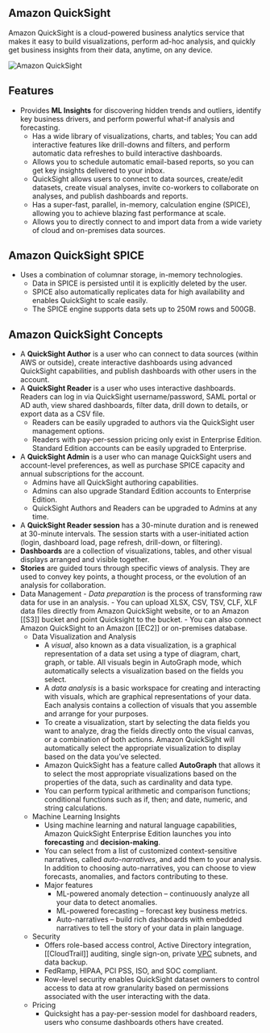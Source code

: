 ## Amazon QuickSight

Amazon QuickSight is a cloud-powered business analytics service that makes it easy to build visualizations, perform ad-hoc analysis, and quickly get business insights from their data, anytime, on any device.

![Amazon QuickSight](https://td-mainsite-cdn.tutorialsdojo.com/wp-content/uploads/2019/05/Amazon-QuickSight.jpg)

## **Features**

- Provides **ML Insights** for discovering hidden trends and outliers, identify key business drivers, and perform powerful what-if analysis and forecasting.
    - Has a wide library of visualizations, charts, and tables; You can add interactive features like drill-downs and filters, and perform automatic data refreshes to build interactive dashboards.
    - Allows you to schedule automatic email-based reports, so you can get key insights delivered to your inbox.
    - QuickSight allows users to connect to data sources, create/edit datasets, create visual analyses, invite co-workers to collaborate on analyses, and publish dashboards and reports.
    - Has a super-fast, parallel, in-memory, calculation engine (SPICE), allowing you to achieve blazing fast performance at scale.
    - Allows you to directly connect to and import data from a wide variety of cloud and on-premises data sources.

## **Amazon QuickSight SPICE**

- Uses a combination of columnar storage, in-memory technologies.
    - Data in SPICE is persisted until it is explicitly deleted by the user.
    - SPICE also automatically replicates data for high availability and enables QuickSight to scale easily.
    - The SPICE engine supports data sets up to 250M rows and 500GB.

## **Amazon QuickSight Concepts**

- A **QuickSight Author** is a user who can connect to data sources (within AWS or outside), create interactive dashboards using advanced QuickSight capabilities, and publish dashboards with other users in the account.
- A **QuickSight Reader** is a user who uses interactive dashboards. Readers can log in via QuickSight username/password, SAML portal or AD auth, view shared dashboards, filter data, drill down to details, or export data as a CSV file.
    - Readers can be easily upgraded to authors via the QuickSight user management options.
    - Readers with pay-per-session pricing only exist in Enterprise Edition. Standard Edition accounts can be easily upgraded to Enterprise.
- A **QuickSight Admin** is a user who can manage QuickSight users and account-level preferences, as well as purchase SPICE capacity and annual subscriptions for the account.
    - Admins have all QuickSight authoring capabilities.
    - Admins can also upgrade Standard Edition accounts to Enterprise Edition.
    - QuickSight Authors and Readers can be upgraded to Admins at any time.
- A **QuickSight Reader session** has a 30-minute duration and is renewed at 30-minute intervals. The session starts with a user-initiated action (login, dashboard load, page refresh, drill-down, or filtering).
- **Dashboards** are a collection of visualizations, tables, and other visual displays arranged and visible together.
- **Stories** are guided tours through specific views of analysis. They are used to convey key points, a thought process, or the evolution of an analysis for collaboration.
- Data Management
        - _Data preparation_ is the process of transforming raw data for use in an analysis.
        - You can upload XLSX, CSV, TSV, CLF, XLF data files directly from Amazon QuickSight website, or to an Amazon [[S3]] bucket and point Quicksight to the bucket.
        - You can also connect Amazon QuickSight to an Amazon [[EC2]] or on-premises database.
    - Data Visualization and Analysis
        - A _visual_, also known as a data visualization, is a graphical representation of a data set using a type of diagram, chart, graph, or table. All visuals begin in AutoGraph mode, which automatically selects a visualization based on the fields you select.
        - A _data analysis_ is a basic workspace for creating and interacting with visuals, which are graphical representations of your data. Each analysis contains a collection of visuals that you assemble and arrange for your purposes.
        - To create a visualization, start by selecting the data fields you want to analyze, drag the fields directly onto the visual canvas, or a combination of both actions. Amazon QuickSight will automatically select the appropriate visualization to display based on the data you’ve selected.
        - Amazon QuickSight has a feature called **AutoGraph** that allows it to select the most appropriate visualizations based on the properties of the data, such as cardinality and data type.
        - You can perform typical arithmetic and comparison functions; conditional functions such as if, then; and date, numeric, and string calculations.
    - Machine Learning Insights
        - Using machine learning and natural language capabilities, Amazon QuickSight Enterprise Edition launches you into **forecasting** and **decision-making**.
        - You can select from a list of customized context-sensitive narratives, called _auto-narratives_, and add them to your analysis. In addition to choosing auto-narratives, you can choose to view forecasts, anomalies, and factors contributing to these.
        - Major features
            - ML-powered anomaly detection – continuously analyze all your data to detect anomalies.
            - ML-powered forecasting – forecast key business metrics.
            - Auto-narratives – build rich dashboards with embedded narratives to tell the story of your data in plain language.
    - Security
        - Offers role-based access control, Active Directory integration, [[CloudTrail]] auditing, single sign-on, private [VPC](https://tutorialsdojo.com/amazon-vpc/) subnets, and data backup.
        - FedRamp, HIPAA, PCI PSS, ISO, and SOC compliant.
        - Row-level security enables QuickSight dataset owners to control access to data at row granularity based on permissions associated with the user interacting with the data.
    - Pricing
        - Quicksight has a pay-per-session model for dashboard readers, users who consume dashboards others have created.